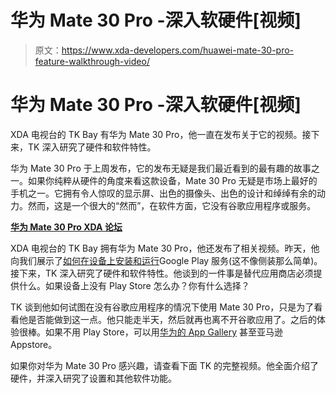 # 华为 Mate 30 Pro -深入软硬件[视频]

> 原文：<https://www.xda-developers.com/huawei-mate-30-pro-feature-walkthrough-video/>

# 华为 Mate 30 Pro -深入软硬件[视频]

XDA 电视台的 TK Bay 有华为 Mate 30 Pro，他一直在发布关于它的视频。接下来，TK 深入研究了硬件和软件特性。

华为 Mate 30 Pro 于上周发布，它的发布无疑是我们最近看到的最有趣的故事之一。如果你纯粹从硬件的角度来看这款设备，Mate 30 Pro 无疑是市场上最好的手机之一。它拥有令人惊叹的显示屏、出色的摄像头、出色的设计和绰绰有余的动力。然而，这是一个很大的“然而”，在软件方面，它没有谷歌应用程序或服务。

**[华为 Mate 30 Pro XDA 论坛](https://forum.xda-developers.com/mate-30-pro)**

XDA 电视台的 TK Bay 拥有华为 Mate 30 Pro，他还发布了相关视频。昨天，他向我们展示了[如何在设备上安装和运行](https://www.xda-developers.com/huawei-mate-30-pro-google-play-services-video/)Google Play 服务(这不像侧装那么简单)。接下来，TK 深入研究了硬件和软件特性。他谈到的一件事是替代应用商店必须提供什么。如果设备上没有 Play Store 怎么办？你有什么选择？

TK 谈到他如何试图在没有谷歌应用程序的情况下使用 Mate 30 Pro，只是为了看看他是否能做到这一点。他只能走半天，然后就再也离不开谷歌应用了。之后的体验很棒。如果不用 Play Store，可以用[华为的 App Gallery](https://www.xda-developers.com/appgallery-huawei-alternative-google-play-store-android/) 甚至亚马逊 Appstore。

如果你对华为 Mate 30 Pro 感兴趣，请查看下面 TK 的完整视频。他全面介绍了硬件，并深入研究了设置和其他软件功能。